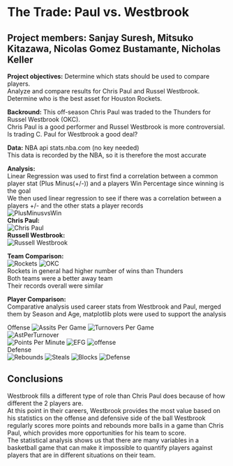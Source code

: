 # The Trade: Paul vs. Westbrook
## Project members: Sanjay Suresh, Mitsuko Kitazawa, Nicolas Gomez Bustamante, Nicholas Keller


**Project objectives:**
        Determine which stats should be used to compare players.  
        Analyze and compare results for Chris Paul and Russel Westbrook.  
        Determine who is the best asset for Houston Rockets. 

**Backround:**
       This off-season Chris Paul was traded to the Thunders for Russel Westbrook (OKC).  
       Chris Paul is a good performer and Russel Westbrook is more controversial.  
       Is trading C. Paul for Westbrook a good deal? 
       
**Data:** 
      NBA api stats.nba.com (no key needed)  
      This data is recorded by the NBA, so it is therefore the most accurate

**Analysis:**  
Linear Regression was used to first find a correlation between a common player stat (Plus Minus(+/-))  and a players Win Percentage since winning is the goal  
We then used linear regression to see if there was a correlation between a players +/- and the other stats a player records  
![PlusMinusvsWin](Images/PlusMinusvsWin.png)  
**Chris Paul:**  
![Chris Paul](Images/ChrisPaulMerge.png)  
**Russell Westbrook:**   
![Russell Westbrook](Images/RussellWestbrookMerge.png)  

**Team Comparison:**  
![Rockets](Images/RocketsWL.png)
![OKC](Images/OKC_WL.png)  
Rockets in general had higher number of wins than Thunders  
Both teams were a better away team  
Their records overall were similar  

**Player Comparison:**  
Comparative analysis used career stats from Westbrook and Paul, merged them by Season and Age, matplotlib plots were used to support the analysis   

Offense
![Assits Per Game](Images/PlayerAstPerGame.png)
![Turnovers Per Game](Images/TOVPerGame.png)  
![AstPerTurnover](Images/AstPerTurnover.png)  
![Points Per Minute](Images/PointsPerMinute.png)
![EFG](Images/EFG.png)
![offense](Images/offense.png)  
Defense  
![Rebounds](Images/Rebounds.png)
![Steals](Images/Steals.png)
![Blocks](Images/Blocks.png)
![Defense](Images/defense.png)

## Conclusions
Westbrook fills a different type of role than Chris Paul does because of how different the 2 players are.  
At this point in their careers, Westbrook provides the most value based on his statistics on the offense and defensive side of the ball 
Westbrook regularly scores more points and rebounds more balls in a game than Chris Paul, which provides more opportunities for his team to score.  
The statistical analysis shows us that there are many variables in a basketball game that can make it impossible to quantify players against players that are in different situations on their team.


